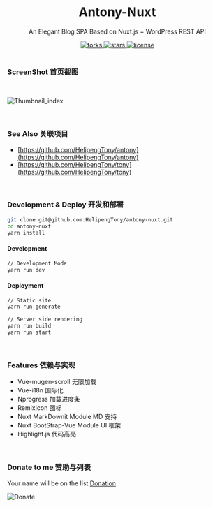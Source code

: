 <div align="center">
  <h1>Antony-Nuxt</h1>
  <p>An Elegant Blog SPA Based on Nuxt.js + WordPress REST API</p>
  <a href="https://github.com/HelipengTony/antony-nuxt">
    <img src="https://img.shields.io/github/forks/HelipengTony/antony-nuxt.svg" alt="forks">
  </a>

  <a href="https://github.com/HelipengTony/antony-nuxt">
    <img src="https://img.shields.io/github/stars/HelipengTony/antony-nuxt.svg" alt="stars">
  </a>

  <a href="https://github.com/HelipengTony/antony-nuxt">
    <img src="https://img.shields.io/github/license/HelipengTony/antony-nuxt.svg" alt="license">
  </a>
</div>

<br/>

### ScreenShot 首页截图
<br/>

![Thumbnail_index](https://i.loli.net/2020/02/22/DmZpEknVGdQKItP.png)

<br/>

### See Also 关联项目
- [https://github.com/HelipengTony/antony](https://github.com/HelipengTony/antony)
- [https://github.com/HelipengTony/tony](https://github.com/HelipengTony/tony)

<br/>

### Development & Deploy 开发和部署
```bash
git clone git@github.com:HelipengTony/antony-nuxt.git
cd antony-nuxt
yarn install
```

#### Development
``` bash
// Development Mode
yarn run dev
```

#### Deployment
``` bash
// Static site
yarn run generate
```
```bash
// Server side rendering
yarn run build
yarn run start
```

<br/>

### Features 依赖与实现
+ Vue-mugen-scroll 无限加载
+ Vue-i18n 国际化
+ Nprogress 加载进度条
+ RemixIcon 图标
+ Nuxt MarkDownit Module MD 支持
+ Nuxt BootStrap-Vue Module UI 框架
+ Highlight.js 代码高亮

<br/>

### Donate to me 赞助与列表
Your name will be on the list [Donation](https://www.ouorz.com/donate)
<br/>

![Donate](https://i.loli.net/2019/02/18/5c6a80afd1e26.png)

<br/>
